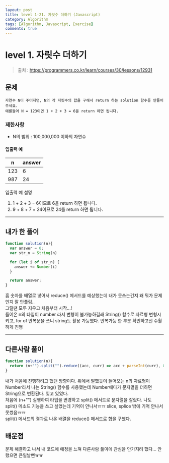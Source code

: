```yaml
---
layout: post
title: level 1-21. 자릿수 더하기 (Javascript)
category: Algorithm
tags: [Algorithm, Javascript, Exercise]
comments: true
---
```

# level 1. 자릿수 더하기
> 출처 : <https://programmers.co.kr/learn/courses/30/lessons/12931>

## 문제

```
자연수 N이 주어지면, N의 각 자릿수의 합을 구해서 return 하는 solution 함수를 만들어 주세요.
예를들어 N = 123이면 1 + 2 + 3 = 6을 return 하면 됩니다.
```


### 제한사항

- N의 범위 : 100,000,000 이하의 자연수

#### 입출력 예

| n   | answer |
| --- | ------ |
| 123 | 6      |
| 987 | 24     |

입출력 예 설명

1. 1 + 2 + 3 = 6이므로 6을 return 하면 됩니다.
2. 9 + 8 + 7 = 24이므로 24를 return 하면 됩니다.


***

## 내가 한 풀이
```javascript
function solution(n){
  var answer = 0;
  var str_n = String(n)

  for (let i of str_n) {
    answer += Number(i)
  }

  return answer;
}
```
흠 숫자를 배열로 넣어서 reduce() 메서드를 예상했는데 내가 못쓰는건지 왜 뭐가 문제인지 잘 안풀림..  
그럴땐 모두 지우고 처음부터 시작...!  
들어온 n의 타입이 number 라서 변형이 불가능하길래 String() 함수로 자료형 변형시키고, for of 반복문을 쓰니 string도 활용 가능했다. 반복가능 한 부분 확인하고선 수월하게 진행

***

## 다른사람 풀이
```javascript
function solution(n){
  return (n+"").split("").reduce((acc, curr) => acc + parseInt(curr), 0)
}
```
내가 처음에 진행하려고 했던 방향이다. 위에서 말했듯이 들어오는 n의 자료형이 Number라서 나는 String() 함수를 사용했는데 Number에다가 문자열을 더하면 String으로 변환된다. 잊고 있었다.  
처음에 (n+"") 실행하여 타입을 변경하고 split() 메서드로 문자열을 잘랐다. 나도 split() 메소드 기능을 쓰고 싶었는데 기억이 안나서ㅠㅠ slice, splice 밖에 기억 안나서 못썼음ㅠㅠ  
split() 메서드의 결과로 나온 배열을 reduce() 메서드로 합을 구했다.

## 배운점

문제 해결하고 나서 내 코드에 애정을 느껴 다른사람 풀이에 관심을 안가지려 했다... 안했으면 큰일날뻔ㅠㅠ
